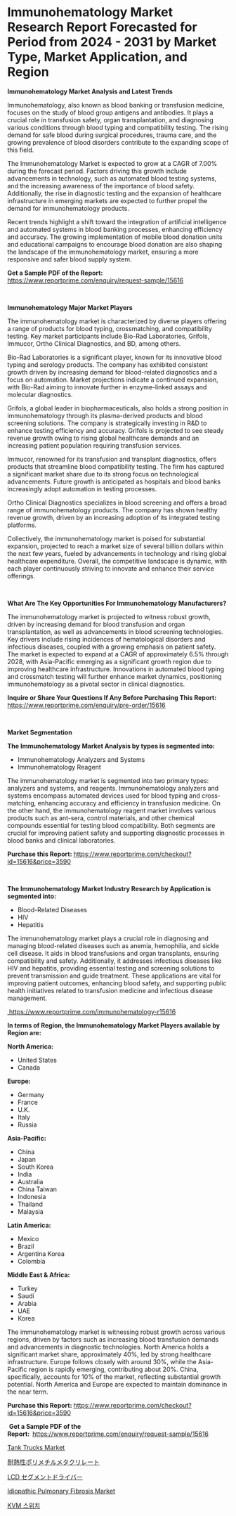 <p><h1>Immunohematology Market Research Report Forecasted for Period from 2024 -  2031 by Market Type, Market Application, and Region</h1></p><p><strong>Immunohematology Market Analysis and Latest Trends</strong></p>
<p><p>Immunohematology, also known as blood banking or transfusion medicine, focuses on the study of blood group antigens and antibodies. It plays a crucial role in transfusion safety, organ transplantation, and diagnosing various conditions through blood typing and compatibility testing. The rising demand for safe blood during surgical procedures, trauma care, and the growing prevalence of blood disorders contribute to the expanding scope of this field.</p><p>The Immunohematology Market is expected to grow at a CAGR of 7.00% during the forecast period. Factors driving this growth include advancements in technology, such as automated blood testing systems, and the increasing awareness of the importance of blood safety. Additionally, the rise in diagnostic testing and the expansion of healthcare infrastructure in emerging markets are expected to further propel the demand for immunohematology products. </p><p>Recent trends highlight a shift toward the integration of artificial intelligence and automated systems in blood banking processes, enhancing efficiency and accuracy. The growing implementation of mobile blood donation units and educational campaigns to encourage blood donation are also shaping the landscape of the immunohematology market, ensuring a more responsive and safer blood supply system.</p></p>
<p><strong>Get a Sample PDF of the Report:&nbsp;</strong> <a href="https://www.reportprime.com/enquiry/request-sample/15616">https://www.reportprime.com/enquiry/request-sample/15616</a></p>
<p>&nbsp;</p>
<p><strong>Immunohematology Major Market Players</strong></p>
<p><p>The immunohematology market is characterized by diverse players offering a range of products for blood typing, crossmatching, and compatibility testing. Key market participants include Bio-Rad Laboratories, Grifols, Immucor, Ortho Clinical Diagnostics, and BD, among others. </p><p>Bio-Rad Laboratories is a significant player, known for its innovative blood typing and serology products. The company has exhibited consistent growth driven by increasing demand for blood-related diagnostics and a focus on automation. Market projections indicate a continued expansion, with Bio-Rad aiming to innovate further in enzyme-linked assays and molecular diagnostics.</p><p>Grifols, a global leader in biopharmaceuticals, also holds a strong position in immunohematology through its plasma-derived products and blood screening solutions. The company is strategically investing in R&D to enhance testing efficiency and accuracy. Grifols is projected to see steady revenue growth owing to rising global healthcare demands and an increasing patient population requiring transfusion services.</p><p>Immucor, renowned for its transfusion and transplant diagnostics, offers products that streamline blood compatibility testing. The firm has captured a significant market share due to its strong focus on technological advancements. Future growth is anticipated as hospitals and blood banks increasingly adopt automation in testing processes.</p><p>Ortho Clinical Diagnostics specializes in blood screening and offers a broad range of immunohematology products. The company has shown healthy revenue growth, driven by an increasing adoption of its integrated testing platforms. </p><p>Collectively, the immunohematology market is poised for substantial expansion, projected to reach a market size of several billion dollars within the next few years, fueled by advancements in technology and rising global healthcare expenditure. Overall, the competitive landscape is dynamic, with each player continuously striving to innovate and enhance their service offerings.</p></p>
<p>&nbsp;</p>
<p><strong>What Are The Key Opportunities For Immunohematology Manufacturers?</strong></p>
<p><p>The immunohematology market is projected to witness robust growth, driven by increasing demand for blood transfusion and organ transplantation, as well as advancements in blood screening technologies. Key drivers include rising incidences of hematological disorders and infectious diseases, coupled with a growing emphasis on patient safety. The market is expected to expand at a CAGR of approximately 6.5% through 2028, with Asia-Pacific emerging as a significant growth region due to improving healthcare infrastructure. Innovations in automated blood typing and crossmatch testing will further enhance market dynamics, positioning immunohematology as a pivotal sector in clinical diagnostics.</p></p>
<p><strong>Inquire or Share Your Questions If Any Before Purchasing This Report:</strong> <a href="https://www.reportprime.com/enquiry/pre-order/15616">https://www.reportprime.com/enquiry/pre-order/15616</a></p>
<p>&nbsp;</p>
<p><strong>Market Segmentation</strong></p>
<p><strong>The Immunohematology Market Analysis by types is segmented into:</strong></p>
<p><ul><li>Immunohematology Analyzers and Systems</li><li>Immunohematology Reagent</li></ul></p>
<p><p>The immunohematology market is segmented into two primary types: analyzers and systems, and reagents. Immunohematology analyzers and systems encompass automated devices used for blood typing and cross-matching, enhancing accuracy and efficiency in transfusion medicine. On the other hand, the immunohematology reagent market involves various products such as ant-sera, control materials, and other chemical compounds essential for testing blood compatibility. Both segments are crucial for improving patient safety and supporting diagnostic processes in blood banks and clinical laboratories.</p></p>
<p><strong>Purchase this Report:&nbsp;</strong><a href="https://www.reportprime.com/checkout?id=15616&price=3590">https://www.reportprime.com/checkout?id=15616&price=3590</a></p>
<p>&nbsp;</p>
<p><strong>The Immunohematology Market Industry Research by Application is segmented into:</strong></p>
<p><ul><li>Blood-Related Diseases</li><li>HIV</li><li>Hepatitis</li></ul></p>
<p><p>The immunohematology market plays a crucial role in diagnosing and managing blood-related diseases such as anemia, hemophilia, and sickle cell disease. It aids in blood transfusions and organ transplants, ensuring compatibility and safety. Additionally, it addresses infectious diseases like HIV and hepatitis, providing essential testing and screening solutions to prevent transmission and guide treatment. These applications are vital for improving patient outcomes, enhancing blood safety, and supporting public health initiatives related to transfusion medicine and infectious disease management.</p></p>
<p><a href="https://www.reportprime.com/immunohematology-r15616">&nbsp;https://www.reportprime.com/immunohematology-r15616</a></p>
<p><strong>In terms of Region, the Immunohematology Market Players available by Region are:</strong></p>
<p>
    <p> <strong> North America: </strong>
        <ul>
            <li>United States</li>
            <li>Canada</li>
        </ul>
        </p> 
    <p> <strong> Europe: </strong>
        <ul>
            <li>Germany</li>
            <li>France</li>
            <li>U.K.</li>
            <li>Italy</li>
            <li>Russia</li>
        </ul>
        </p> 
    <p> <strong> Asia-Pacific: </strong>
        <ul>
            <li>China</li>
            <li>Japan</li>
            <li>South Korea</li>
            <li>India</li>
            <li>Australia</li>
            <li>China Taiwan</li>
            <li>Indonesia</li>
            <li>Thailand</li>
            <li>Malaysia</li>
        </ul>
        </p> 
    <p> <strong> Latin America: </strong>
        <ul>
            <li>Mexico</li>
            <li>Brazil</li>
            <li>Argentina Korea</li>
            <li>Colombia</li>
        </ul>
        </p> 
    <p> <strong> Middle East & Africa: </strong>
        <ul>
            <li>Turkey</li>
            <li>Saudi</li>
            <li>Arabia</li>
            <li>UAE</li>
            <li>Korea</li>
        </ul>
    </p>
    </p>
<p><p>The immunohematology market is witnessing robust growth across various regions, driven by factors such as increasing blood transfusion demands and advancements in diagnostic technologies. North America holds a significant market share, approximately 40%, led by strong healthcare infrastructure. Europe follows closely with around 30%, while the Asia-Pacific region is rapidly emerging, contributing about 20%. China, specifically, accounts for 10% of the market, reflecting substantial growth potential. North America and Europe are expected to maintain dominance in the near term.</p></p>
<p><strong>Purchase this Report: </strong><a href="https://www.reportprime.com/checkout?id=15616&price=3590">https://www.reportprime.com/checkout?id=15616&price=3590</a></p>
<p>&nbsp;<strong>Get a Sample PDF of the Report:&nbsp;&nbsp;</strong><a href="https://www.reportprime.com/enquiry/request-sample/15616">https://www.reportprime.com/enquiry/request-sample/15616</a></p>
<p><strong></strong></p>
<p><p><a href="https://issuu.com/reportprime-2/docs/tank-trucks-market-size-2030.pptx_7b3d4361689029">Tank Trucks Market</a></p><p><a href="https://medium.com/@henriettemills1/heat-resistant-polymethyl-methacrylate-market-%E3%81%AF-%E3%82%B3%E3%82%B9%E3%83%88%E7%AE%A1%E7%90%86%E3%81%A8%E5%8A%B9%E7%8E%87%E5%90%91%E4%B8%8A%E3%82%92%E5%84%AA%E5%85%88%E3%81%97%E3%81%BE%E3%81%99-%E3%81%95%E3%82%89%E3%81%AB-%E5%A0%B1%E5%91%8A%E6%9B%B8%E3%81%AF%E5%B8%82%E5%A0%B4%E3%81%AE%E9%9C%80%E8%A6%81%E9%9D%A2%E3%81%A8%E4%BE%9B%E7%B5%A6%E9%9D%A2%E3%81%AE%E4%B8%A1%E6%96%B9%E3%82%92%E3%82%AB%E3%83%90%E3%83%BC%E3%81%97%E3%81%A6%E3%81%84%E3%81%BE%E3%81%99-acc910c6cafc">耐熱性ポリメチルメタクリレート</a></p><p><a href="https://medium.com/@henriettemills1/lcd-segment-drivers-market-%E3%81%AE%E3%82%B0%E3%83%AD%E3%83%BC%E3%83%90%E3%83%AB%E5%B8%82%E5%A0%B4%E6%A6%82%E8%A6%81%E3%81%AF-%E4%B8%96%E7%95%8C%E3%81%8A%E3%82%88%E3%81%B3%E4%B8%BB%E8%A6%81%E5%B8%82%E5%A0%B4%E3%81%AB%E3%81%8A%E3%81%91%E3%82%8B%E6%A5%AD%E7%95%8C%E3%81%AB%E5%BD%B1%E9%9F%BF%E3%82%92%E4%B8%8E%E3%81%88%E3%82%8B%E4%B8%BB%E8%A6%81%E3%81%AA%E3%83%88%E3%83%AC%E3%83%B3%E3%83%89%E3%81%AB%E3%81%A4%E3%81%84%E3%81%A6-%E7%8B%AC%E8%87%AA%E3%81%AE%E8%A6%96%E7%82%B9%E3%82%92%E6%8F%90%E4%BE%9B%E3%81%97%E3%81%BE%E3%81%99-69178c3c537c">LCD セグメントドライバー</a></p><p><a href="https://github.com/dringals/Market-Research-Report-List-5/blob/main/idiopathic-pulmonary-fibrosis-market.md">Idiopathic Pulmonary Fibrosis Market</a></p><p><a href="https://medium.com/@wallacbahrtyinger567686/kvm-switch-market-%EC%9D%98-%EA%B8%80%EB%A1%9C%EB%B2%8C-%EC%8B%9C%EC%9E%A5-%EA%B0%9C%EC%9A%94%EB%8A%94-%EC%A0%84-%EC%84%B8%EA%B3%84-%EB%B0%8F-%EC%A3%BC%EC%9A%94-%EC%8B%9C%EC%9E%A5%EC%9D%98-%EC%82%B0%EC%97%85%EC%97%90-%EC%98%81%ED%96%A5%EC%9D%84-%EB%AF%B8%EC%B9%98%EB%8A%94-%EC%A3%BC%EC%9A%94-%ED%8A%B8%EB%A0%8C%EB%93%9C%EC%97%90-%EB%8C%80%ED%95%9C-%EB%8F%85%ED%8A%B9%ED%95%9C-%EA%B4%80%EC%A0%90%EC%9D%84-%EC%A0%9C%EA%B3%B5%ED%95%A9%EB%8B%88%EB%8B%A4-60d9ae67e318">KVM 스위치</a></p></p>